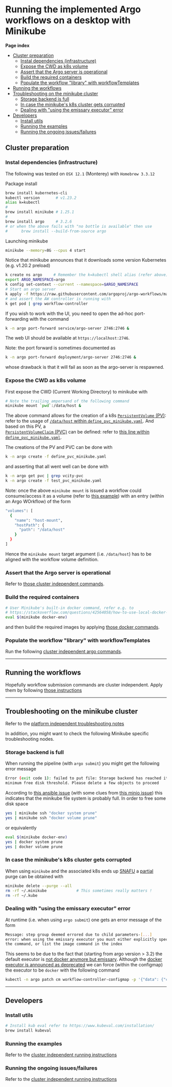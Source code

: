 # Running the implemented Argo workflows on a desktop with Minikube

**Page index**
<!-- vscode-markdown-toc -->
* [Cluster preparation](#Clusterpreparation)
  * [Instal dependencies (infrastructure)](#Instaldependenciesinfrastructure)
  * [Expose the CWD as k8s volume](#ExposetheCWDask8svolume)
  * [Assert that the Argo server is operational](#AssertthattheArgoserverisoperational)
  * [Build the required containers](#Buildtherequiredcontainers)
  * [Populate the workflow "library" with workflowTemplates](#PopulatetheworkflowlibrarywithworkflowTemplates)
* [Running the workflows](#Runningtheworkflows)
* [Troubleshooting on the minikube cluster](#Troubleshootingontheminikubecluster)
  * [Storage backend is full](#Storagebackendisfull)
  * [In case the minikube's k8s cluster gets corrupted](#Incasetheminikubesk8sclustergetscorrupted)
  * [Dealing with "using the emissary executor" error](#Dealingwithusingtheemissaryexecutorerror)
* [Developers](#Developers)
  * [Install utils](#Installutils)
  * [Running the examples](#Runningtheexamples)
  * [Running the ongoing issues/failures](#Runningtheongoingissuesfailures)

<!-- vscode-markdown-toc-config
	numbering=false
	autoSave=true
	/vscode-markdown-toc-config -->
<!-- /vscode-markdown-toc -->

## <a name='Clusterpreparation'></a>Cluster preparation

### <a name='Instaldependenciesinfrastructure'></a>Instal dependencies (infrastructure)

The following was tested on `OSX 12.1` (Monterey) with `Homebrew 3.3.12`

Package install

```bash
brew install kubernetes-cli
kubectl version       # v1.23.2
alias k=kubectl
#
brew install minikube # 1.25.1
#
brew install argo     # 3.2.6
# or when the above fails with "no bottle is available" then use
#      brew install --build-from-source argo
```

Launching minikube

```bash
minikube --memory=8G --cpus 4 start
```

Notice that minikube announces that it downloads some version Kubernetes (e.g.
v1.20.2 preload)

```bash
k create ns argo     # Remember the k=kubectl shell alias (refer above)
export ARGO_NAMESPACE=argo
k config set-context --current --namespace=$ARGO_NAMESPACE
# Start an argo server
k apply -f https://raw.githubusercontent.com/argoproj/argo-workflows/master/manifests/quick-start-postgres.yaml
# and assert the AW controller is running with
k get pod | grep workflow-controller
```

If you wish to work with the UI, you need to open the ad-hoc port-forwarding
with the command

```bash
k -n argo port-forward service/argo-server 2746:2746 &
```

The web UI should be available at `https://localhost:2746`.

Note: the port forward is sometimes documented as

```bash
k -n argo port-forward deployment/argo-server 2746:2746 &
```

whose drawback is that it will fail as soon as the argo-server is respawned.

### <a name='ExposetheCWDask8svolume'></a>Expose the CWD as k8s volume

First expose the CWD (Current Working Directory) to minikube with

```bash
# Note the trailing ampersand of the following command
minikube mount `pwd`:/data/host &
```

The above command allows for the creation of a k8s
[`PersistentVolume` (PV)](https://kubernetes.io/docs/concepts/storage/persistent-volumes/):
refer to the usage of
[`/data/host` within `define_pvc_minikube.yaml`](define_pvc_minikube.yaml#L11).
And based on this PV, a  
[`PersistentVolumeClaim` (PVC)](https://kubernetes.io/docs/concepts/storage/persistent-volumes/)
can be defined:
refer to [this line within `define_pvc_minikube.yaml`](define_pvc_minikube.yaml#L16).

The creations of the PV and PVC can be done with

```bash
k -n argo create -f define_pvc_minikube.yaml
```

and asserting that all went well can be done with

```bash
k -n argo get pvc | grep vcity-pvc
k -n argo create -f test_pvc_minikube.yaml 
```

Note: once the above `minikube mount` is issued a workflow could consume/access
it as a volume (refer to
[this example](https://minikube.sigs.k8s.io/docs/handbook/mount/))
with an entry (within an Argo WOrkflow) of the form

```bash
"volumes": [
  {
    "name": "host-mount",
    "hostPath": {
      "path": "/data/host"
    }
  }
]
```

Hence the `minikube mount` target argument (i.e. `/data/host`) has to be
aligned with the workflow volume definition.

### <a name='AssertthattheArgoserverisoperational'></a>Assert that the Argo server is operational

Refer to
[those cluster independent commands](../Run_on_Generic/Readme.md#anchor-assert-argo-server-is-ready).

### <a name='Buildtherequiredcontainers'></a>Build the required containers

<a name="anchor-build-containers"></a>

```bash
# User Minikube's built-in docker command, refer e.g. to
# https://stackoverflow.com/questions/42564058/how-to-use-local-docker-images-with-minikube
eval $(minikube docker-env)
```

and then build the required images by applying
[those docker commands](../Run_on_Generic/Readme.md#anchor-build-containers).

### <a name='PopulatetheworkflowlibrarywithworkflowTemplates'></a>Populate the workflow "library" with workflowTemplates

Run the following [cluster independent argo commands](../Run_on_Generic/Readme.md#anchor-running-the-workflows).

---

## <a name='Runningtheworkflows'></a>Running the workflows

Hopefully workflow submission commands are cluster independent. Apply them
by following
[those instructions](../Run_on_Generic/Readme.md#anchor-running-the-workflows)

---

## <a name='Troubleshootingontheminikubecluster'></a>Troubleshooting on the minikube cluster

Refer to the
[platform independent troubleshooting notes]()

In addition, you might want to check the following Minikube specific
troubleshooting nodes.

### <a name='Storagebackendisfull'></a>Storage backend is full

When running the pipeline (with `argo submit`) you might get the following
error message

```bash
Error (exit code 1): failed to put file: Storage backend has reached its 
minimum free disk threshold. Please delete a few objects to proceed
```

According to
[this ansible issue](https://github.com/ansible/awx-operator/issues/609)
(with some clues from
[this minio issue](https://github.com/minio/minio/issues/6795))
this indicates that the minikube file system is probably full. In order to free
some disk space

```bash
yes | minikube ssh "docker system prune"
yes | minikube ssh "docker volume prune"
```

or equivalently

```bash
eval $(minikube docker-env)
yes | docker system prune
yes | docker volume prune
```

### <a name='Incasetheminikubesk8sclustergetscorrupted'></a>In case the minikube's k8s cluster gets corrupted

When using `minikube` and the associated k8s ends up
[SNAFU](https://en.wikipedia.org/wiki/SNAFU)
a [partial](https://stackoverflow.com/questions/53871053/how-to-completely-purge-minikube-config-or-reset-ip-back-to-192-168-99-100)
purge can be obtained with

```bash
minikube delete --purge --all
rm -rf ~/.minikube             # This sometimes really matters !
rm -rf ~/.kube
```

### <a name='Dealingwithusingtheemissaryexecutorerror'></a>Dealing with "using the emissary executor" error

At runtime (i.e. when using `argo submit`) one gets an error message of the
form

```bash
Message: step group deemed errored due to child parameters-[...] 
error: when using the emissary executor you must either explicitly specify
the command, or list the image command in the index
```

This seems to be due to the fact that (starting from argo version > 3.2) the
default executor is
[not docker anymore but emissary](https://argoproj.github.io/argo-workflows/workflow-executors/#emissary-emissary).
Although the
[docker executor is announced as deprecated](https://argoproj.github.io/argo-workflows/workflow-executors/#docker-docker)
we can force (within the configmap) the executor to be `docker` with the
following command

```bash
kubectl -n argo patch cm workflow-controller-configmap -p '{"data": {"containerRuntimeExecutor": "docker"}}'
```

---

## <a name='Developers'></a>Developers

### <a name='Installutils'></a>Install utils

```bash
# Install kub eval refer to https://www.kubeval.com/installation/
brew install kubeval
```

### <a name='Runningtheexamples'></a>Running the examples

Refer to the
[cluster independent running instructions](../Run_on_Generic/Readme.md#anchor-running-the-examples)

### <a name='Runningtheongoingissuesfailures'></a>Running the ongoing issues/failures

Refer to the
[cluster independent running instructions](../Run_on_Generic/Readme.md#anchor-running-the-failures)
